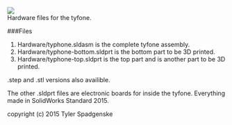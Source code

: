 <img src="https://github.com/spadgenske/tyfone/blob/master/graphics/blacklogo.png">
<br/>
Hardware files for the tyfone. 

###Files
1. Hardware/typhone.sldasm is the complete tyfone assembly.
2. Hardware/typhone-bottom.sldprt is the bottom part to be 3D printed.
3. Hardware/typhone-top.sldprt is the top part and is another part to be 3D printed.

.step and .stl versions also availible.

The other .sldprt files are electronic boards for inside the tyfone. Everything made in SolidWorks 
Standard 2015. 

copyright (c) 2015 Tyler Spadgenske
